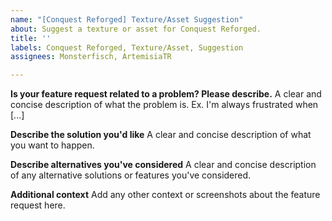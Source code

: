 ```yaml
---
name: "[Conquest Reforged] Texture/Asset Suggestion"
about: Suggest a texture or asset for Conquest Reforged.
title: ''
labels: Conquest Reforged, Texture/Asset, Suggestion
assignees: Monsterfisch, ArtemisiaTR

---
```


**Is your feature request related to a problem? Please describe.**
A clear and concise description of what the problem is. Ex. I'm always frustrated when [...]

**Describe the solution you'd like**
A clear and concise description of what you want to happen.

**Describe alternatives you've considered**
A clear and concise description of any alternative solutions or features you've considered.

**Additional context**
Add any other context or screenshots about the feature request here.

